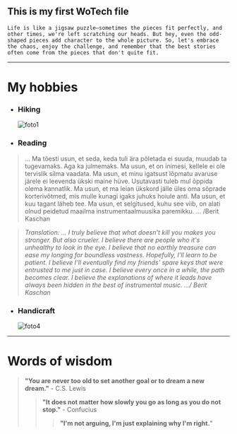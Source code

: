 ## This is my first WoTech file

```Life is like a jigsaw puzzle—sometimes the pieces fit perfectly, and other times, we're left scratching our heads. But hey, even the odd-shaped pieces add character to the whole picture. So, let's embrace the chaos, enjoy the challenge, and remember that the best stories often come from the pieces that don't quite fit.```
___
# My hobbies
* ### Hiking

  ![foto1](https://github.com/KarinVe/my-wotech/assets/165931969/6baf94e3-c6ab-4e5c-af52-0aa38554f655)

* ### Reading

>... Ma tõesti usun, et seda, keda tuli ära põletada ei suuda, muudab ta
tugevamaks. Aga ka julmemaks.
Ma usun, et on inimesi, kellele ei ole tervislik silma vaadata.
Ma usun, et minu igatsust lõpmatu avaruse järele ei leevenda ükski maine hüve.
Usutavasti tuleb mul õppida olema kannatlik.
Ma usun, et ma leian ükskord jälle üles oma sõprade korterivõtmed,
mis mulle kunagi igaks juhuks hoiule anti.
Ma usun, et kuu tagant läheb tee. Ma usun, et selgitused, kuhu see viib,
on alati olnud peidetud maailma instrumentaalmuusika paremikku. ... /Berit Kaschan

>_Translation: ... I truly believe that what doesn't kill you makes you stronger. But also crueler. I believe there are people who it's unhealthy to look in the eye. I believe that no earthly treasure can ease my longing for boundless vastness. Hopefully, I'll learn to be patient. I believe I'll eventually find my friends' spare keys that were entrusted to me just in case. I believe every once in a while, the path becomes clear. I believe the explanations of where it leads have always been hidden in the best of instrumental music. .../ Berit Kaschan_




* ### Handicraft

  ![foto4](https://github.com/KarinVe/my-wotech/assets/165931969/45f9a98c-9fa3-4c68-a75a-12b25349ca79)

___

# Words of wisdom
>__"You are never too old to set another goal or to dream a new dream."__ - C.S. Lewis
>>__"It does not matter how slowly you go as long as you do not stop."__ - Confucius
>>>__"I'm not arguing, I'm just explaining why I'm right.__"


